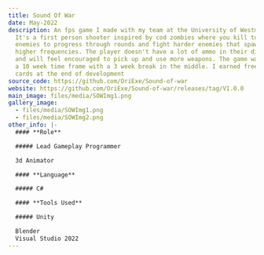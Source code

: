```yaml
---
title: Sound Of War
date: May-2022
description: An fps game I made with my team at the University of Westminster.
  It's a first person shooter inspired by cod zombies where you kill tons of
  enemies to progress through rounds and fight harder enemies that spawn in
  higher frequencies. The player doesn't have a lot of ammo in their disposal
  and will feel encouraged to pick up and use more weapons. The game was made in
  a 10 week time frame with a 3 week break in the middle. I earned free gift
  cards at the end of development
source_code: https://github.com/OriExe/Sound-of-war
website: https://github.com/OriExe/Sound-of-war/releases/tag/V1.0.0
main_image: files/media/SOWImg1.png
gallery_image:
  - files/media/SOWImg1.png
  - files/media/SOWImg2.png
other_info: |-
  #### **Role**

  ##### Lead Gameplay Programmer

  3d Animator

  #### **Language**

  ##### C#

  #### **Tools Used**

  ##### Unity

  Blender  
  Visual Studio 2022
---
```

